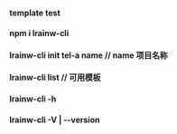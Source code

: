 #### template test

#### npm i lrainw-cli

#### lrainw-cli init tel-a name   // name 项目名称

#### lrainw-cli list // 可用模板

#### lrainw-cli -h

#### lrainw-cli -V | --version 

